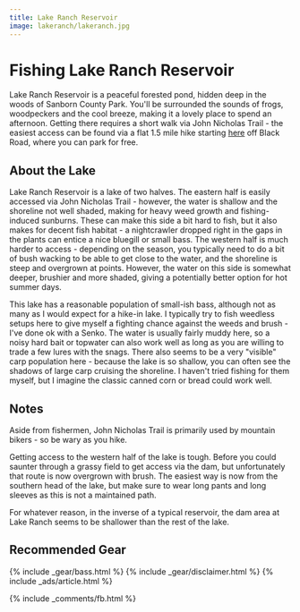 ```yaml
---
title: Lake Ranch Reservoir
image: lakeranch/lakeranch.jpg
---
```


# Fishing Lake Ranch Reservoir

Lake Ranch Reservoir is a peaceful forested pond, hidden deep in the woods of Sanborn County Park. You'll be surrounded the sounds of frogs, woodpeckers and the cool breeze, making it a lovely place to spend an afternoon.
Getting there requires a short walk via John Nicholas Trail - the easiest access can be found via a flat 1.5 mile hike starting [here](https://maps.app.goo.gl/VphLJBRd9dMGPMpz8) off Black Road, where you can park for free. 

## About the Lake

Lake Ranch Reservoir is a lake of two halves. The eastern half is easily accessed via John Nicholas Trail - however, the water is shallow and the shoreline not well shaded, making for heavy weed growth and fishing-induced sunburns. These can make this side a bit hard to fish, but it also makes for decent fish habitat - a nightcrawler dropped right in the gaps in the plants can entice a nice bluegill or small bass. The western half is much harder to access - depending on the season, you typically need to do a bit of bush wacking to be able to get close to the water, and the shoreline is steep and overgrown at points. However, the water on this side is somewhat deeper, brushier and more shaded, giving a potentially better option for hot summer days. 

This lake has a reasonable population of small-ish bass, although not as many as I would expect for a hike-in lake. I typically try to fish weedless setups here to give myself a fighting chance against the weeds and brush - I've done ok with a Senko. The water is usually fairly muddy here, so a noisy hard bait or topwater can also work well as long as you are willing to trade a few lures with the snags. There also seems to be a very "visible" carp population here - because the lake is so shallow, you can often see the shadows of large carp cruising the shoreline. I haven't tried fishing for them myself, but I imagine the classic canned corn or bread could work well.

## Notes

Aside from fishermen, John Nicholas Trail is primarily used by mountain bikers - so be wary as you hike.

Getting access to the western half of the lake is tough. Before you could saunter through a grassy field to get access via the dam, but unfortunately that route is now overgrown with brush. The easiest way is now from the southern head of the lake, but make sure to wear long pants and long sleeves as this is not a maintained path.

For whatever reason, in the inverse of a typical reservoir, the dam area at Lake Ranch seems to be shallower than the rest of the lake.

## Recommended Gear

{% include _gear/bass.html %}
{% include _gear/disclaimer.html %}
{% include _ads/article.html %}

{% include _comments/fb.html %}